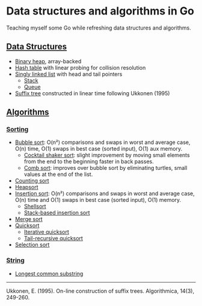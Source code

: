 # Data structures and algorithms in Go

Teaching myself some Go while refreshing data structures and algorithms.

## [Data Structures](ds/)

* [Binary heap](ds/binary_heap.go), array-backed
* [Hash table](ds/hash_table.go) with linear probing for collision resolution
* [Singly linked list](ds/singly_linked_list.go) with head and tail pointers
  * [Stack](ds/stack.go)
  * [Queue](ds/queue.go)
* [Suffix tree](ds/suffix_tree.go) constructed in linear time following Ukkonen (1995)

## [Algorithms](algs/)

### [Sorting](algs/sorting/)

* [Bubble sort](algs/sorting/bubble_sort.go): O(n²) comparisons and swaps in worst and average case, O(n) time, O(1) swaps in best case (sorted input), O(1) aux memory.
  * [Cocktail shaker sort](algs/sorting/bubble_sort.go): slight improvement by moving small elements from the end to the beginning faster in back passes.
  * [Comb sort](algs/sorting/bubble_sort.go): improves over bubble sort by eliminating turtles, small values at the end of the list.
* [Counting sort](algs/sorting/counting_sort.go)
* [Heapsort](ds/binary_heap.go)
* [Insertion sort](algs/sorting/insertion_sort.go): O(n²) comparisons and swaps in worst and average case, O(n) time and O(1) swaps in best case (sorted input), O(1) memory. 
  * [Shellsort](algs/sorting/insertion_sort.go)
  * [Stack-based insertion sort](algs/sorting/insertion_sort.go)
* [Merge sort](algs/sorting/merge_sort.go)
* [Quicksort](algs/sorting/quicksort.go)
  * [Iterative quicksort](algs/sorting/quicksort.go)
  * [Tail-recursive quicksort](algs/sorting/quicksort.go)
* [Selection sort](algs/sorting/selection_sort.go)


### [String](algs/string/)

* [Longest common substring](algs/string/lcs.go)

---

Ukkonen, E. (1995). On-line construction of suffix trees. Algorithmica, 14(3), 249-260.